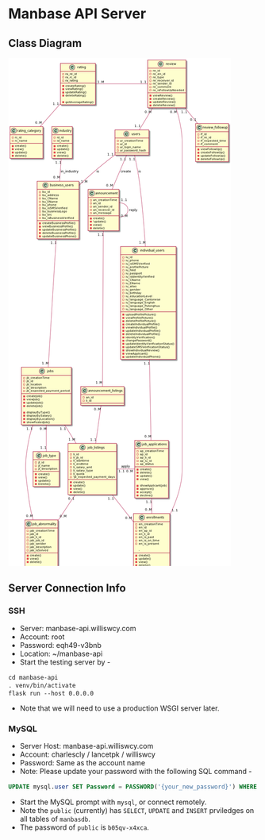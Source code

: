 # Manbase API Server

## Class Diagram

![Class Diagram](img/README.png)

## Server Connection Info

### SSH

- Server: manbase-api.williswcy.com
- Account: root
- Password: eqh49-v3bnb
- Location: ~/manbase-api
- Start the testing server by -

```
cd manbase-api
. venv/bin/activate
flask run --host 0.0.0.0
```

- Note that we will need to use a production WSGI server later.

### MySQL

- Server Host: manbase-api.williswcy.com
- Account: charlescly / lancetpk / williswcy
- Password: Same as the account name
- Note: Please update your password with the following SQL command -

```sql
UPDATE mysql.user SET Password = PASSWORD('{your_new_password}') WHERE user = '{your_account}';
```

- Start the MySQL prompt with `mysql`, or connect remotely.
- Note the `public` (currently) has `SELECT`, `UPDATE` and `INSERT` prviledges on all tables of `manbasdb`.
- The password of `public` is `b05qv-x4xca`.

